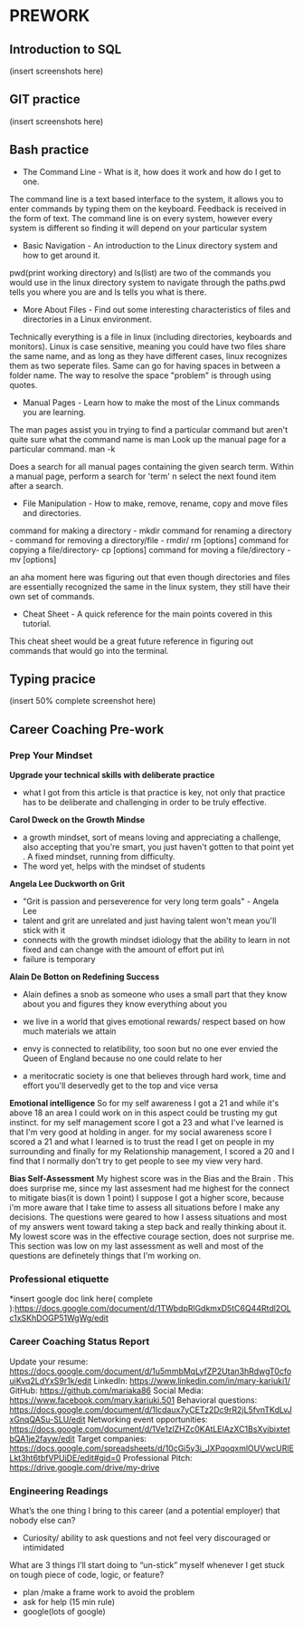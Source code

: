 # PREWORK

## Introduction to SQL

(insert screenshots here)

## GIT practice

(insert screenshots here)

## Bash practice

- The Command Line - What is it, how does it work and how do I get to one.

The command line is a text based interface to the system, it allows you to enter commands by typing them on the keyboard. Feedback is received in the form of text.
The command line is on every system, however every system is different so finding it will depend on your particular system

- Basic Navigation - An introduction to the Linux directory system and how to get around it.

pwd(print working directory) and ls(list) are two of the commands you would use in the linux directory system to navigate through the paths.pwd tells you where you are and ls tells you what is there.

- More About Files - Find out some interesting characteristics of files and directories in a Linux environment.

Technically everything is a file in linux (including directories, keyboards and monitors). Linux is case sensitive, meaning you could have two files share the same name, and as long as they have different cases, linux recognizes them as two seperate files. Same can go for having spaces in between a folder name. The way to resolve the space "problem" is through using quotes.

- Manual Pages - Learn how to make the most of the Linux commands you are learning.

The man pages assist you in trying to find a particular command but aren't quite sure what the command name is
man <command>
Look up the manual page for a particular command.
man -k <search term>
Does a search for all manual pages containing the given search term.
<term>
Within a manual page, perform a search for 'term'
n
select the next found item after a search.

- File Manipulation - How to make, remove, rename, copy and move files and directories.

command for making a directory - mkdir
command for renaming a directory -
command for removing a directory/file - rmdir/ rm [options] <file>
command for copying a file/directory- cp [options] <source> <destination>
command for moving a file/directory - mv [options] <source> <destination>

an aha moment here was figuring out that even though directories and files are essentially recognized the same in the linux system, they still have their own set of commands.

- Cheat Sheet - A quick reference for the main points covered in this tutorial.

This cheat sheet would be a great future reference in figuring out commands that would go into the terminal.

## Typing pracice

(insert 50% complete screenshot here)

## Career Coaching Pre-work

### Prep Your Mindset

**Upgrade your technical skills with deliberate practice**

- what I got from this article is that practice is key, not only that practice has to be deliberate and challenging in order to be truly effective.

**Carol Dweck on the Growth Mindse**

- a growth mindset, sort of means loving and appreciating a challenge, also accepting that you're smart, you just haven't gotten to that point yet . A fixed mindset, running from difficulty.
- The word yet, helps with the mindset of students

**Angela Lee Duckworth on Grit**

- "Grit is passion and perseverence for very long term goals" - Angela Lee
- talent and grit are unrelated and just having talent won't mean you'll stick with it
- connects with the growth mindset idiology that the ability to learn in not fixed and can change with the amount of effort put in\
- failure is temporary

**Alain De Botton on Redefining Success**  

- Alain defines a snob as someone who uses a small part that they know about you and figures they know everything about you

- we live in a world that gives emotional rewards/ respect based on how much materials we attain

- envy is connected to relatibility, too soon but no one ever envied the Queen of England because no one could relate to her

- a meritocratic society is one that believes through hard work, time and effort you'll deservedly get to the top and vice versa

**Emotional intelligence**
So for my self awareness I got a 21 and while it's above 18 an area I could work on in this aspect could be trusting my gut instinct. for my self management score I got a 23 and what I've learned is that I'm very good at holding in anger. for my social awareness score I scored a 21 and what I learned is to trust the read I get on people in my surrounding and finally for my Relationship management, I scored a 20 and I find that I normally don't try to get people to see my view very hard.

**Bias Self-Assessment**
My highest score was in the Bias and the Brain . This does surprise me, since my last assesment had me highest for the connect to mitigate bias(it is down 1 point) I suppose I got a higher score, because i'm more aware that I take time to assess all situations before I make any decisions. The questions were geared to how I assess situations and most of my answers went toward taking a step back and really thinking about it. My lowest score was in the effective courage section, does not surprise me. This section was low on my last assessment as well and most of the questions are definetely things that I'm working on.

### Professional etiquette

 *insert google doc link here( complete ):<https://docs.google.com/document/d/1TWbdpRlGdkmxD5tC6Q44Rtdl2OLc1xSKhDOGP51WgWg/edit>

### Career Coaching Status Report

 Update your resume: <https://docs.google.com/document/d/1u5mmbMqLyfZP2Utan3hRdwgT0cfouiKvq2LdYxS9r1k/edit>
LinkedIn: <https://www.linkedin.com/in/mary-kariuki1/>
GitHub: <https://github.com/mariaka86>
Social Media: <https://www.facebook.com/mary.kariuki.501>
Behavioral questions: <https://docs.google.com/document/d/1Icdaux7yCETz2Dc9rR2jL5fvnTKdLvJxGnqQASu-SLU/edit>
Networking event opportunities: <https://docs.google.com/document/d/1Ve1zlZHZc0KAtLElAzXC1BsXyibixtetbQA1je2fayw/edit>
Target companies: <https://docs.google.com/spreadsheets/d/10cGi5y3i_JXPqoqxmlOUVwcURlELkt3ht6tbfVPUiDE/edit#gid=0>
Professional Pitch: <https://drive.google.com/drive/my-drive>

### Engineering Readings

What’s the one thing I bring to this career (and a potential employer) that nobody else can?

- Curiosity/ ability to ask questions and not feel very discouraged or intimidated

What are 3 things I’ll start doing to “un-stick” myself whenever I get stuck on tough piece of code, logic, or feature?

- plan /make a frame work to avoid the problem
- ask for help (15 min rule)
- google(lots of google)

